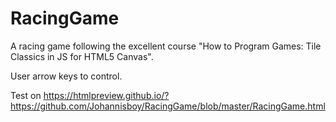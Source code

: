 # RacingGame
A racing game following the excellent course "How to Program Games: Tile Classics in JS for HTML5 Canvas".

User arrow keys to control.

Test on https://htmlpreview.github.io/?https://github.com/Johannisboy/RacingGame/blob/master/RacingGame.html
